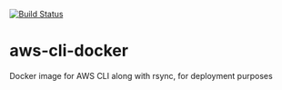 [![Build Status](https://travis-ci.com/in-prateek/aws-cli-docker.svg?branch=master)](https://travis-ci.com/in-prateek/aws-cli-docker)
# aws-cli-docker
Docker image for AWS CLI along with rsync, for deployment purposes
